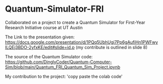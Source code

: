 # Quantum-Simulator-FRI
Collaborated on a project to create a Quantum Simulator for First-Year Research Initiative course at UT Austin

The Link to the presentation given: https://docs.google.com/presentation/d/1PQq5UbhUgi7Pp6gAufiHn1PWFwyILQEj3BDO-2yfxKE/edit#slide=id.p
(my contribute is outlined in slide 8)


The source of the Quantum Simulator code: https://github.com/DinglyCoder/Quantum-Computer-Sim/blob/main/Quantum_FRI_Quantum_Sim_Project.ipynb

My contribution to the project: 'copy paste the colab code'
